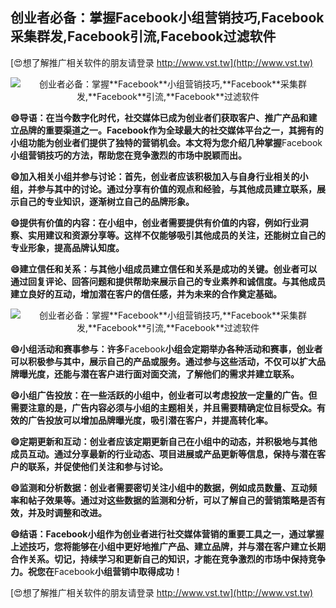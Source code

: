 ## **创业者必备：掌握**Facebook**小组营销技巧,**Facebook**采集群发,**Facebook**引流,**Facebook**过滤软件**

[😍想了解推广相关软件的朋友请登录 http://www.vst.tw](http://www.vst.tw)

 <center><img src="https://vst.tw/MP4/tuiguang/png/8.png" alt="创业者必备：掌握**Facebook**小组营销技巧,**Facebook**采集群发,**Facebook**引流,**Facebook**过滤软件"></center>

**😄导语：在当今数字化时代，社交媒体已成为创业者们获取客户、推广产品和建立品牌的重要渠道之一。**Facebook**作为全球最大的社交媒体平台之一，其拥有的小组功能为创业者们提供了独特的营销机会。本文将为您介绍几种掌握**Facebook**小组营销技巧的方法，帮助您在竞争激烈的市场中脱颖而出。**

**😄加入相关小组并参与讨论：首先，创业者应该积极加入与自身行业相关的小组，并参与其中的讨论。通过分享有价值的观点和经验，与其他成员建立联系，展示自己的专业知识，逐渐树立自己的品牌形象。**

**😄提供有价值的内容：在小组中，创业者需要提供有价值的内容，例如行业洞察、实用建议和资源分享等。这样不仅能够吸引其他成员的关注，还能树立自己的专业形象，提高品牌认知度。**

**😄建立信任和关系：与其他小组成员建立信任和关系是成功的关键。创业者可以通过回复评论、回答问题和提供帮助来展示自己的专业素养和诚信度。与其他成员建立良好的互动，增加潜在客户的信任感，并为未来的合作奠定基础。**

 <center><img src="https://vst.tw/MP4/tuiguang/png/1.png" alt="创业者必备：掌握**Facebook**小组营销技巧,**Facebook**采集群发,**Facebook**引流,**Facebook**过滤软件"></center>

**😄小组活动和赛事参与：许多**Facebook**小组会定期举办各种活动和赛事，创业者可以积极参与其中，展示自己的产品或服务。通过参与这些活动，不仅可以扩大品牌曝光度，还能与潜在客户进行面对面交流，了解他们的需求并建立联系。**

**😄小组广告投放：在一些活跃的小组中，创业者可以考虑投放一定量的广告。但需要注意的是，广告内容必须与小组的主题相关，并且需要精确定位目标受众。有效的广告投放可以增加品牌曝光度，吸引潜在客户，并提高转化率。**

**😄定期更新和互动：创业者应该定期更新自己在小组中的动态，并积极地与其他成员互动。通过分享最新的行业动态、项目进展或产品更新等信息，保持与潜在客户的联系，并促使他们关注和参与讨论。**

**😄监测和分析数据：创业者需要密切关注小组中的数据，例如成员数量、互动频率和帖子效果等。通过对这些数据的监测和分析，可以了解自己的营销策略是否有效，并及时调整和改进。**

**😄结语：**Facebook**小组作为创业者进行社交媒体营销的重要工具之一，通过掌握上述技巧，您将能够在小组中更好地推广产品、建立品牌，并与潜在客户建立长期合作关系。切记，持续学习和更新自己的知识，才能在竞争激烈的市场中保持竞争力。祝您在**Facebook**小组营销中取得成功！**

[😍想了解推广相关软件的朋友请登录 http://www.vst.tw](http://www.vst.tw)



